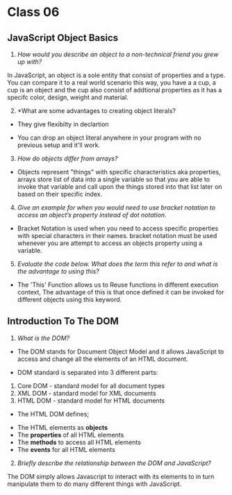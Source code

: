 # Class 06

## JavaScript Object Basics

1. *How would you describe an object to a non-technical friend you grew up with?* 

In JavaScript, an object is a sole entity that consist of properties and a type. You can compare it to a real world scenario this way, you have a a cup,  a cup is an object and the cup also consist of addtional properties as it has a specifc color, design, weight and material.

2. *What are some advantages to creating object literals?

* They give flexibilty in declartion

* You can drop an object literal anywhere in your program with no previous setup and it'll work.

3. *How do objects differ from arrays?*

* Objects represent "things" with specific characteristics aka properties, arrays store list of data into a single variable so that you are able to invoke that variable and call upon the things stored into that list later on based on their specific index.

4. *Give an example for when you would need to use bracket notation to access an object’s property instead of dot notation.*  

* Bracket Notation is used when you need to access specific properties with special characters in their names. bracket notation must be used whenever you are attempt to access an objects property using a variable.

5. *Evaluate the code below. What does the term this refer to and what is the advantage to using this?*

* The 'This' Function allows us to Reuse functions in different execution context, The advantage of this is that once defined it can be invoked for different objects using this keyword.

## Introduction To The DOM

1. *What is the DOM?*

* The DOM stands for Document Object Model and it allows JavaScript to access and change all the elements of an HTML document. 

* DOM standard is separated into 3 different parts:

1. Core DOM - standard model for all document types
2. XML DOM - standard model for XML documents
3. HTML DOM - standard model for HTML documents

* The HTML DOM defines;

- The HTML elements as **objects**
- The **properties** of all HTML elements
- The **methods** to access all HTML elements
- The **events** for all HTML elements




2. *Briefly describe the relationship between the DOM and JavaScript?*

The DOM simply allows Javascript to interact with its elements to in turn manipulate them to do many different things with JavaScript.



